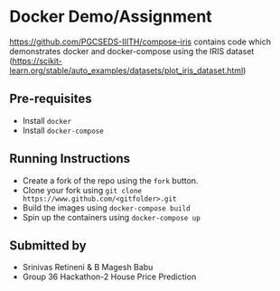 # Docker Demo/Assignment

https://github.com/PGCSEDS-IIITH/compose-iris contains code which demonstrates docker and docker-compose using the IRIS dataset (https://scikit-learn.org/stable/auto_examples/datasets/plot_iris_dataset.html)


## Pre-requisites
- Install `docker`
- Install `docker-compose`

## Running Instructions
- Create a fork of the repo using the `fork` button.
- Clone your fork using `git clone https://www.github.com/<gitfolder>.git`
- Build the images using `docker-compose build`
- Spin up the containers using `docker-compose up`

## Submitted by
- Srinivas Retineni & B Magesh Babu
- Group 36 Hackathon-2 House Price Prediction

